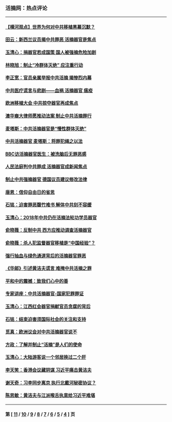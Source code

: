 ### 活摘网：热点评论
---
#### [【横河观点】世界为何对中共移植黑幕沉默？](../../pages/nf5879/n13244249.md?05280430) 
#### [田云：新西兰议员揭中共罪恶 活摘器官是焦点](../../pages/nf5879/n13070629.md?05280430) 
#### [玉清心：捐器官若成国策 国人被强摘危险加剧](../../pages/nf5879/n12802713.md?05280430) 
#### [林晓旭：制止“冷群体灭绝” 应注重行动](../../pages/nf5879/n12779736.md?05280430) 
#### [李正宽：官员亲属举报中共活摘 揭惨烈内幕](../../pages/nf5879/n12684490.md?05280430) 
#### [中共医疗谎言与悲剧——血祸 活摘器官 瘟疫](../../pages/nf5879/n12372103.md?05280430) 
#### [欧洲移植大会 中共掠夺器官再成焦点](../../pages/nf5879/n11538883.md?05280430) 
#### [澳华裔大律师愿推动法案 制止中共活摘罪行](../../pages/nf5879/n11377039.md?05280430) 
#### [麦塔斯：中共活摘器官是“慢性群体灭绝”](../../pages/nf5879/n11350529.md?05280430) 
#### [中共活摘器官 麦塔斯：将罪犯绳之以法](../../pages/nf5879/n11347973.md?05280430) 
#### [BBC访活摘器官医生：被洗脑后无罪恶感](../../pages/nf5879/n11335935.md?05280430) 
#### [人民法庭判中共罪成 活摘器官成新闻焦点](../../pages/nf5879/n11331578.md?05280430) 
#### [制止中共强摘器官 德国议员建议修改法律](../../pages/nf5879/n11249451.md?05280430) 
#### [唐恩：信仰自由日的省思](../../pages/nf5879/n11003525.md?05280430) 
#### [石铭：迫害罪恶罄竹难书  解体中共刻不容缓](../../pages/nf5879/n10942855.md?05280430) 
#### [玉清心：2018年中共仍在活摘法轮功学员器官](../../pages/nf5879/n10914646.md?05280430) 
#### [俞晓薇：反制中共 西方应推动调查活摘器官](../../pages/nf5879/n10794671.md?05280430) 
#### [俞晓薇：杀人犯监督器官移植是“中国经验”？](../../pages/nf5879/n10466427.md?05280430) 
#### [强行抽血与绿色通道背后的活摘器官罪恶](../../pages/nf5879/n10004708.md?05280430) 
#### [《华邮》引述黄洁夫谎言 难掩中共活摘之罪](../../pages/nf5879/n9642309.md?05280430) 
#### [平和中的震撼：致我们心中的善](../../pages/nf5879/n9021123.md?05280430) 
#### [专家讲座：中共活摘器官-国家犯罪罪证](../../pages/nf5879/n8828153.md?05280430) 
#### [玉清心：江西红会器官捐献官员贪腐的背后](../../pages/nf5879/n8522122.md?05280430) 
#### [石铭：结束迫害须国际社会的关注和支持](../../pages/nf5879/n8443497.md?05280430) 
#### [觅真：欧洲议会对中共活摘器官说不](../../pages/nf5879/n8337486.md?05280430) 
#### [方政：了解并制止“活摘”是人们的使命](../../pages/nf5879/n8329214.md?05280430) 
#### [玉清心：大陆游客说一个邻居换过二个肝](../../pages/nf5879/n8291404.md?05280430) 
#### [李天笑：香港会议藏阴谋 习近平痛击黄洁夫](../../pages/nf5879/n8241459.md?05280430) 
#### [谢天奇：习李同步离京 执行北戴河秘密协议？](../../pages/nf5879/n8230418.md?05280430) 
#### [陈思敏：黄洁夫与江派喉舌执意给习近平难堪](../../pages/nf5879/n8222166.md?05280430) 

---
#### 第 [ [11](./11.md?05280430) / [10](./10.md?05280430) / [9](./9.md?05280430) / [8](./8.md?05280430) / [7](./7.md?05280430) / [6](./6.md?05280430) / [5](./5.md?05280430) / [4](./4.md?05280430) ] 页
